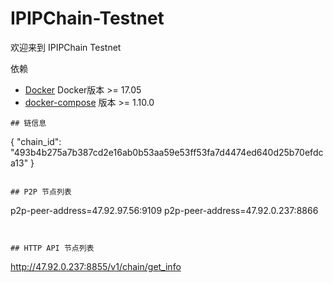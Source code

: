 # IPIPChain-Testnet
欢迎来到 IPIPChain Testnet

依赖
- [Docker](https://docs.docker.com) Docker版本 >= 17.05
- [docker-compose](https://docs.docker.com/compose/) 版本 >= 1.10.0


```
## 链信息

```
{
  "chain_id": "493b4b275a7b387cd2e16ab0b53aa59e53ff53fa7d4474ed640d25b70efdca13"
}
```

## P2P 节点列表

```
p2p-peer-address=47.92.97.56:9109
p2p-peer-address=47.92.0.237:8866

```


## HTTP API 节点列表

```
http://47.92.0.237:8855/v1/chain/get_info

```

